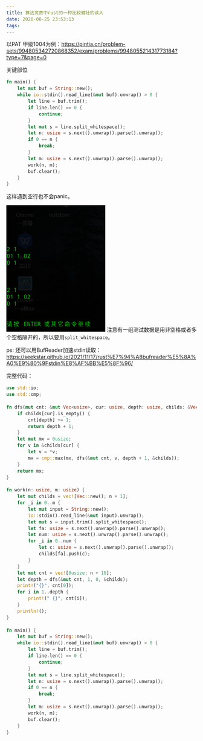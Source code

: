 ```yaml
---
title: 算法竞赛中rust的一种比较健壮的读入
date: 2020-08-25 23:53:13
tags:
---
```


以PAT 甲级1004为例：<https://pintia.cn/problem-sets/994805342720868352/exam/problems/994805521431773184?type=7&page=0>

关键部位

```rust
fn main() {
    let mut buf = String::new();
    while io::stdin().read_line(&mut buf).unwrap() > 0 {
        let line = buf.trim();
        if line.len() == 0 {
            continue;
        }
        let mut s = line.split_whitespace();
        let n: usize = s.next().unwrap().parse().unwrap();
        if 0 == n {
            break;
        }
        let m: usize = s.next().unwrap().parse().unwrap();
        work(n, m);
        buf.clear();
    }
}
```

这样遇到空行也不会panic。

![在这里插入图片描述](算法竞赛中rust的一种比较健壮的读入/20200825235216969.png)
注意有一组测试数据是用非空格或者多个空格隔开的，所以要用`split_whitespace`。

ps: 还可以用BufReader加速stdin读取：<https://seekstar.github.io/2021/11/17/rust%E7%94%A8bufreader%E5%8A%A0%E9%80%9Fstdin%E8%AF%BB%E5%8F%96/>

完整代码：

```rust
use std::io;
use std::cmp;

fn dfs(mut cnt: &mut Vec<usize>, cur: usize, depth: usize, childs: &Vec<Vec<usize>>) -> usize {
    if childs[cur].is_empty() {
        cnt[depth] += 1;
        return depth + 1;
    }
    let mut mx = 0usize;
    for v in &childs[cur] {
        let v = *v;
        mx = cmp::max(mx, dfs(&mut cnt, v, depth + 1, &childs));
    }
    return mx;
}

fn work(n: usize, m: usize) {
    let mut childs = vec![Vec::new(); n + 1];
    for _i in 0..m {
        let mut input = String::new();
        io::stdin().read_line(&mut input).unwrap();
        let mut s = input.trim().split_whitespace();
        let fa: usize = s.next().unwrap().parse().unwrap();
        let num: usize = s.next().unwrap().parse().unwrap();
        for _i in 0..num {
            let c: usize = s.next().unwrap().parse().unwrap();
            childs[fa].push(c);
        }
    }
    let mut cnt = vec![0usize; n + 10];
    let depth = dfs(&mut cnt, 1, 0, &childs);
    print!("{}", cnt[0]);
    for i in 1..depth {
        print!(" {}", cnt[i]);
    }
    println!();
}

fn main() {
    let mut buf = String::new();
    while io::stdin().read_line(&mut buf).unwrap() > 0 {
        let line = buf.trim();
        if line.len() == 0 {
            continue;
        }
        let mut s = line.split_whitespace();
        let n: usize = s.next().unwrap().parse().unwrap();
        if 0 == n {
            break;
        }
        let m: usize = s.next().unwrap().parse().unwrap();
        work(n, m);
        buf.clear();
    }
}
```
